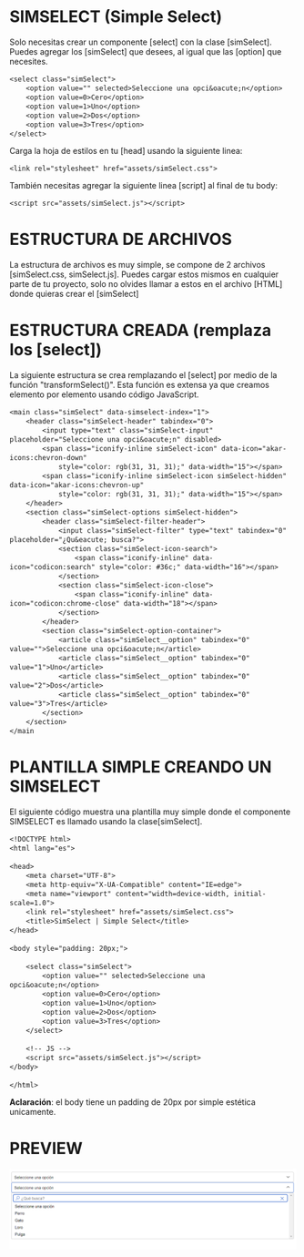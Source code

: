 # SIMSELECT (Simple Select)
Solo necesitas crear un componente [select] con la clase [simSelect]. Puedes agregar los [simSelect] que desees, al igual que las [option] que necesites.
```
<select class="simSelect">
    <option value="" selected>Seleccione una opci&oacute;n</option>
    <option value=0>Cero</option>
    <option value=1>Uno</option>
    <option value=2>Dos</option>
    <option value=3>Tres</option>
</select>
```
Carga la hoja de estilos en tu [head] usando la siguiente linea:
```
<link rel="stylesheet" href="assets/simSelect.css">
```

También necesitas agregar la siguiente linea [script] al final de tu body:
```
<script src="assets/simSelect.js"></script>
```
# ESTRUCTURA DE ARCHIVOS
La estructura de archivos es muy simple, se compone de 2 archivos [simSelect.css, simSelect.js]. Puedes cargar estos mismos en cualquier parte de tu proyecto, solo no olvides llamar a estos en el archivo [HTML] donde quieras crear el [simSelect]

# ESTRUCTURA CREADA (remplaza los [select])
La siguiente estructura se crea remplazando el [select] por medio de la función "transformSelect()". Esta función es extensa ya que creamos elemento por elemento usando código JavaScript.
```
<main class="simSelect" data-simselect-index="1">
    <header class="simSelect-header" tabindex="0">
        <input type="text" class="simSelect-input" placeholder="Seleccione una opci&oacute;n" disabled>
        <span class="iconify-inline simSelect-icon" data-icon="akar-icons:chevron-down"
            style="color: rgb(31, 31, 31);" data-width="15"></span>
        <span class="iconify-inline simSelect-icon simSelect-hidden" data-icon="akar-icons:chevron-up"
            style="color: rgb(31, 31, 31);" data-width="15"></span>
    </header>
    <section class="simSelect-options simSelect-hidden">
        <header class="simSelect-filter-header">
            <input class="simSelect-filter" type="text" tabindex="0" placeholder="¿Qu&eacute; busca?">
            <section class="simSelect-icon-search">
                <span class="iconify-inline" data-icon="codicon:search" style="color: #36c;" data-width="16"></span>
            </section>
            <section class="simSelect-icon-close">
                <span class="iconify-inline" data-icon="codicon:chrome-close" data-width="18"></span>
            </section>
        </header>
        <section class="simSelect-option-container">
            <article class="simSelect__option" tabindex="0" value="">Seleccione una opci&oacute;n</article>
            <article class="simSelect__option" tabindex="0" value="1">Uno</article>
            <article class="simSelect__option" tabindex="0" value="2">Dos</article>
            <article class="simSelect__option" tabindex="0" value="3">Tres</article>
        </section>
    </section>
</main
```

# PLANTILLA SIMPLE CREANDO UN SIMSELECT
El siguiente código muestra una plantilla muy simple donde el componente SIMSELECT es llamado usando la clase[simSelect]. 
```
<!DOCTYPE html>
<html lang="es">

<head>
    <meta charset="UTF-8">
    <meta http-equiv="X-UA-Compatible" content="IE=edge">
    <meta name="viewport" content="width=device-width, initial-scale=1.0">
    <link rel="stylesheet" href="assets/simSelect.css">
    <title>SimSelect | Simple Select</title>
</head>

<body style="padding: 20px;">
    
    <select class="simSelect">
        <option value="" selected>Seleccione una opci&oacute;n</option>
        <option value=0>Cero</option>
        <option value=1>Uno</option>
        <option value=2>Dos</option>
        <option value=3>Tres</option>
    </select>

    <!-- JS -->
    <script src="assets/simSelect.js"></script>
</body>

</html>
```
**Aclaración**: el body tiene un padding de 20px por simple estética unicamente.

# PREVIEW
![simSelect, SIMPLE SELECT](https://github.com/VicoMaster/Practicas/blob/main/SimSelect/assets/img/screenshot.png?raw=true)